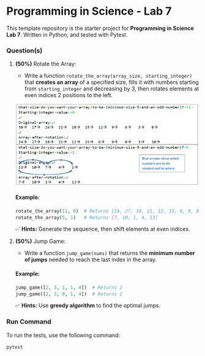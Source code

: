 # Programming in Science - Lab 7

This template repository is the starter project for **Programming in Science Lab 7**. Written in Python, and tested with Pytest.

### Question(s)

1. **(50%)** Rotate the Array:
   
   - Write a function `rotate_the_array(array_size, starting_integer)` that **creates an array** of a specified size, fills it with numbers starting from `starting_integer` and decreasing by 3, then rotates elements at even indices 2 positions to the left.

   ![](Q1.png)
   
   #### Example:
   ```python
   rotate_the_array(11, 0)  # Returns [24, 27, 18, 21, 12, 15, 6, 9, 0, 3, 30]
   rotate_the_array(5, 1)   # Returns [7, 10, 1, 4, 13]
   ```
   ✅ **Hints:** Generate the sequence, then shift elements at even indices.

2. **(50%)** Jump Game:
   
   - Write a function `jump_game(nums)` that returns the **minimum number of jumps** needed to reach the last index in the array.
   
   #### Example:
   ```python
   jump_game([2, 3, 1, 1, 4])  # Returns 2
   jump_game([2, 3, 0, 1, 4])  # Returns 2
   ```
   ✅ **Hints:** Use **greedy algorithm** to find the optimal jumps.

### Run Command

To run the tests, use the following command:

```
pytest
```